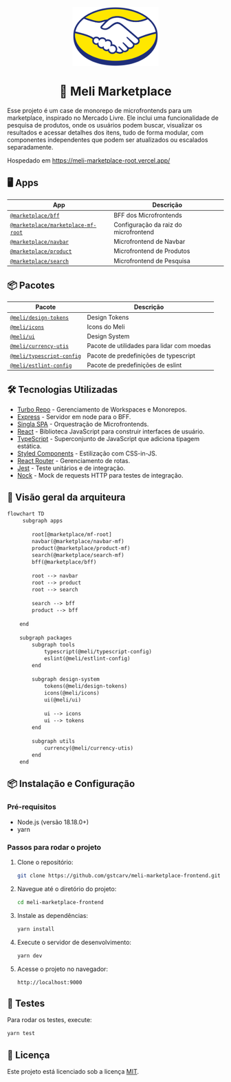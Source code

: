 <p align="center">
  <img src="./docs/meli-logo.png" alt="Logo do Projeto" width="200"/>
</p>

<h1 align="center">🌟 Meli Marketplace</h1>

Esse projeto é um case de monorepo de microfrontends para um marketplace, inspirado no Mercado Livre. Ele inclui uma funcionalidade de pesquisa de produtos, onde os usuários podem buscar, visualizar os resultados e acessar detalhes dos itens, tudo de forma modular, com componentes independentes que podem ser atualizados ou escalados separadamente.

Hospedado em https://meli-marketplace-root.vercel.app/

## 🖥️ Apps

| App                                                               | Descrição                             |
| ----------------------------------------------------------------- | ------------------------------------- |
| [`@marketplace/bff`](./apps/marketplace-bff/)                     | BFF dos Microfrontends                |
| [`@marketplace/marketplace-mf-root`](./apps/marketplace-mf-root/) | Configuração da raiz do microfrontend |
| [`@marketplace/navbar`](./apps/navbar-mf/)                        | Microfrontend de Navbar               |
| [`@marketplace/product`](./apps/product-mf/)                      | Microfrontend de Produtos             |
| [`@marketplace/search`](./apps/search-mf/)                        | Microfrontend de Pesquisa             |

## 📦 Pacotes

| Pacote                                                     | Descrição                                  |
| ---------------------------------------------------------- | ------------------------------------------ |
| [`@meli/design-tokens`](./packages/design-tokens/)         | Design Tokens                              |
| [`@meli/icons`](./packages/icons/)                         | Icons do Meli                              |
| [`@meli/ui`](./packages/ui/)                               | Design System                              |
| [`@meli/currency-utis`](./packages/currency-utils/)        | Pacote de utilidades para lidar com moedas |
| [`@meli/typescript-config`](./packages/typescript-config/) | Pacote de predefinições de typescript      |
| [`@meli/estlint-config`](./packages/estlint-config/)       | Pacote de predefinições de eslint          |

## 🛠 Tecnologias Utilizadas

-   [Turbo Repo](https://turbo.build/repo/docs) - Gerenciamento de Workspaces e Monorepos.
-   [Express](https://expressjs.com/) - Servidor em node para o BFF.
-   [Singla SPA](https://single-spa.js.org/) - Orquestração de Microfrontends.
-   [React](https://reactjs.org/) - Biblioteca JavaScript para construir interfaces de usuário.
-   [TypeScript](https://www.typescriptlang.org/) - Superconjunto de JavaScript que adiciona tipagem estática.
-   [Styled Components](https://styled-components.com/) - Estilização com CSS-in-JS.
-   [React Router](https://reactrouter.com/) - Gerenciamento de rotas.
-   [Jest](https://jestjs.io/) - Teste unitários e de integração.
-   [Nock](https://github.com/nock/nock) - Mock de requests HTTP para testes de integração.

## 🏢 Visão geral da arquiteura

```mermaid
flowchart TD
     subgraph apps

        root[@marketplace/mf-root]
        navbar(@marketplace/navbar-mf)
        product(@marketplace/product-mf)
        search(@marketplace/search-mf)
        bff(@marketplace/bff)

        root --> navbar
        root --> product
        root --> search

        search --> bff
        product --> bff

    end

    subgraph packages
        subgraph tools
            typescript(@meli/typescript-config)
            eslint(@meli/estlint-config)
        end

        subgraph design-system
            tokens(@meli/design-tokens)
            icons(@meli/icons)
            ui(@meli/ui)

            ui --> icons
            ui --> tokens
        end

        subgraph utils
            currency(@meli/currency-utis)
        end
    end
```

## 📦 Instalação e Configuração

### Pré-requisitos

-   Node.js (versão 18.18.0+)
-   yarn

### Passos para rodar o projeto

1. Clone o repositório:

    ```bash
    git clone https://github.com/gstcarv/meli-marketplace-frontend.git
    ```

2. Navegue até o diretório do projeto:

    ```bash
    cd meli-marketplace-frontend
    ```

3. Instale as dependências:

    ```bash
    yarn install
    ```

4. Execute o servidor de desenvolvimento:

    ```bash
    yarn dev
    ```

5. Acesse o projeto no navegador:

    ```
    http://localhost:9000
    ```

## 🧪 Testes

Para rodar os testes, execute:

```bash
yarn test
```

## 📄 Licença

Este projeto está licenciado sob a licença [MIT](LICENSE).
